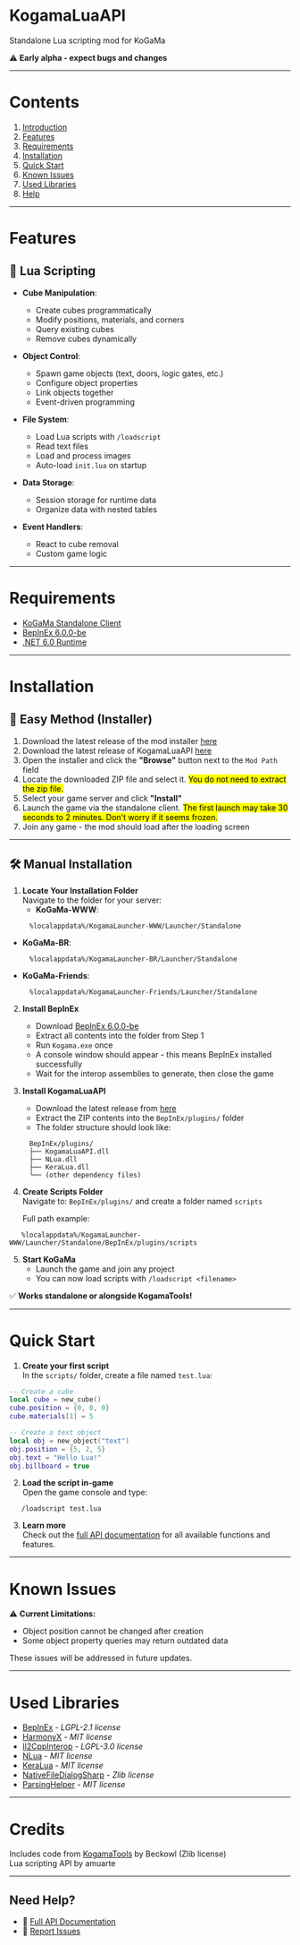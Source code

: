 # KogamaLuaAPI

Standalone Lua scripting mod for KoGaMa

⚠️ **Early alpha - expect bugs and changes**

---

# Contents
1. [Introduction](#kogamaluaapi)
2. [Features](#features)
3. [Requirements](#requirements)
4. [Installation](#installation)
5. [Quick Start](#quick-start)
6. [Known Issues](#known-issues)
7. [Used Libraries](#used-libraries)
8. [Help](#need-help)

---

# **Features**

## 📜 **Lua Scripting**

- **Cube Manipulation**:
  - Create cubes programmatically
  - Modify positions, materials, and corners
  - Query existing cubes
  - Remove cubes dynamically

- **Object Control**:
  - Spawn game objects (text, doors, logic gates, etc.)
  - Configure object properties
  - Link objects together
  - Event-driven programming

- **File System**:
  - Load Lua scripts with `/loadscript`
  - Read text files
  - Load and process images
  - Auto-load `init.lua` on startup

- **Data Storage**:
  - Session storage for runtime data
  - Organize data with nested tables

- **Event Handlers**:
  - React to cube removal
  - Custom game logic

---

# **Requirements**

- [KoGaMa Standalone Client](https://www-gamelauncher.kogstatic.com/www/KogamaLauncher.msi)  
- [BepInEx 6.0.0-be](https://builds.bepinex.dev/projects/bepinex_be)  
- [.NET 6.0 Runtime](https://dotnet.microsoft.com/download/dotnet/6.0)  

---

# **Installation**

## 🚀 **Easy Method (Installer)**

1. Download the latest release of the mod installer [here](https://github.com/Beckowl/KogamaModInstaller/releases/latest)
2. Download the latest release of KogamaLuaAPI [here](https://github.com/amuarte/kogama-lua-api/releases/latest)
3. Open the installer and click the **"Browse"** button next to the `Mod Path` field
4. Locate the downloaded ZIP file and select it. <mark>You do not need to extract the zip file.</mark>
5. Select your game server and click **"Install"**
6. Launch the game via the standalone client. <mark>The first launch may take 30 seconds to 2 minutes. Don't worry if it seems frozen.</mark>
7. Join any game - the mod should load after the loading screen

---

## 🛠️ **Manual Installation**

1. **Locate Your Installation Folder**  
   Navigate to the folder for your server:
   - **KoGaMa-WWW**:  
```
     %localappdata%/KogamaLauncher-WWW/Launcher/Standalone
```
   - **KoGaMa-BR**:  
```
     %localappdata%/KogamaLauncher-BR/Launcher/Standalone
```
   - **KoGaMa-Friends**:  
```
     %localappdata%/KogamaLauncher-Friends/Launcher/Standalone
```

2. **Install BepInEx**  
   - Download [BepInEx 6.0.0-be](https://builds.bepinex.dev/projects/bepinex_be)
   - Extract all contents into the folder from Step 1
   - Run `Kogama.exe` once
   - A console window should appear - this means BepInEx installed successfully
   - Wait for the interop assemblies to generate, then close the game

3. **Install KogamaLuaAPI**  
   - Download the latest release from [here](https://github.com/amuarte/kogama-lua-api/releases/latest)
   - Extract the ZIP contents into the `BepInEx/plugins/` folder
   - The folder structure should look like:
```
     BepInEx/plugins/
     ├── KogamaLuaAPI.dll
     ├── NLua.dll
     ├── KeraLua.dll
     └── (other dependency files)
```

4. **Create Scripts Folder**  
   Navigate to: `BepInEx/plugins/` and create a folder named `scripts`
   
   Full path example:
```
   %localappdata%/KogamaLauncher-WWW/Launcher/Standalone/BepInEx/plugins/scripts
```

5. **Start KoGaMa**  
   - Launch the game and join any project
   - You can now load scripts with `/loadscript <filename>`

✅ **Works standalone or alongside KogamaTools!**

---

# **Quick Start**

1. **Create your first script**  
   In the `scripts/` folder, create a file named `test.lua`:
```lua
-- Create a cube
local cube = new_cube()
cube.position = {0, 0, 0}
cube.materials[1] = 5

-- Create a text object
local obj = new_object("text")
obj.position = {5, 2, 5}
obj.text = "Hello Lua!"
obj.billboard = true
```

2. **Load the script in-game**  
   Open the game console and type:
```
   /loadscript test.lua
```

3. **Learn more**  
   Check out the [full API documentation](DOCUMENTATION.md) for all available functions and features.

---

# **Known Issues**

⚠️ **Current Limitations:**
- Object position cannot be changed after creation
- Some object property queries may return outdated data

These issues will be addressed in future updates.

---

# **Used Libraries**

- [BepInEx](https://github.com/BepInEx/BepInEx) - *LGPL-2.1 license*
- [HarmonyX](https://github.com/BepInEx/HarmonyX) - *MIT license*
- [Il2CppInterop](https://github.com/BepInEx/Il2CppInterop) - *LGPL-3.0 license*
- [NLua](https://github.com/NLua/NLua) - *MIT license*
- [KeraLua](https://github.com/NLua/KeraLua) - *MIT license*
- [NativeFileDialogSharp](https://github.com/milleniumbug/NativeFileDialogSharp) - *Zlib license*
- [ParsingHelper](https://github.com/SoftCircuits/ParsingHelper) - *MIT license*

---

# **Credits**

Includes code from [KogamaTools](https://github.com/Beckowl/KogamaTools) by Beckowl (Zlib license)  
Lua scripting API by amuarte

---

## **Need Help?**

- 📖 [Full API Documentation](DOCUMENTATION.md)
- 🐛 [Report Issues](https://github.com/amuarte/kogama-lua-api/issues)
